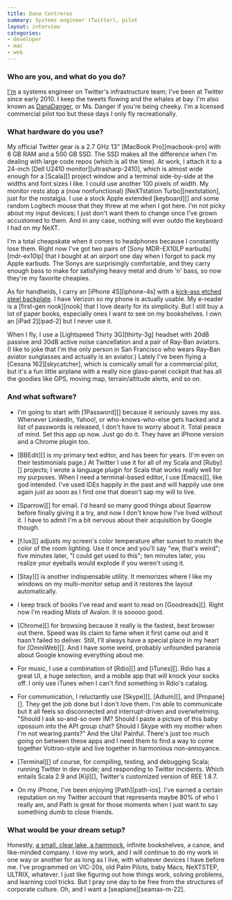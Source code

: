 ```yaml
---
title: Dana Contreras
summary: Systems engineer (Twitter), pilot
layout: interview
categories:
- developer
- mac
- web
---
```


### Who are you, and what do you do?

[I'm](http://about.me/DanaDanger "Dana's About.me page.") a systems engineer on Twitter's infrastructure team; I've been at Twitter since early 2010. I keep the tweets flowing and the whales at bay. I'm also known as [DanaDanger](https://twitter.com/DanaDanger "Dana's Twitter account."), or Ms. Danger if you're being cheeky. I'm a licensed commercial pilot too but these days I only fly recreationally.

### What hardware do you use?

My official Twitter gear is a 2.7 GHz 13" [MacBook Pro][macbook-pro] with 8 GB RAM and a 500 GB SSD. The SSD makes all the difference when I'm dealing with large code repos (which is all the time). At work, I attach it to a 24-inch [Dell U2410 monitor][ultrasharp-2410], which is almost wide enough for a [Scala][] project window and a terminal side-by-side at the widths and font sizes I like. I could use another 100 pixels of width. My monitor rests atop a (now nonfunctional) [NeXTstation Turbo][nextstation], just for the nostalgia. I use a stock Apple extended [keyboard][] and some random Logitech mouse that they threw at me when I got here. I'm not picky about my input devices; I just don't want them to change once I've grown accustomed to them. And in any case, nothing will ever outdo the keyboard I had on my NeXT.

I'm a total cheapskate when it comes to headphones because I constantly lose them. Right now I've got two pairs of [Sony MDR-EX10LP earbuds][mdr-ex10lp] that I bought at an airport one day when I forgot to pack my Apple earbuds. The Sonys are surprisingly comfortable, and they carry enough bass to make for satisfying heavy metal and drum 'n' bass, so now they're my favorite cheapies.

As for handhelds, I carry an [iPhone 4S][iphone-4s] with a [kick-ass etched steel backplate](http://luxeplates.com/products/youre-the-danger "A metal backplate for an iPhone"). I have Verizon so my phone is actually usable. My e-reader is a [first-gen nook][nook] that I love dearly for its simplicity. But I still buy a lot of paper books, especially ones I want to see on my bookshelves. I own an [iPad 2][ipad-2] but I never use it.

When I fly, I use a [Lightspeed Thirty 3G][thirty-3g] headset with 20dB passive and 30dB active noise cancellation and a pair of Ray-Ban aviators. (I like to joke that I'm the only person in San Francisco who wears Ray-Ban aviator sunglasses and actually is an aviator.) Lately I've been flying a [Cessna 162][skycatcher], which is comically small for a commercial pilot, but it's a fun little airplane with a really nice glass-panel cockpit that has all the goodies like GPS, moving map, terrain/altitude alerts, and so on.

### And what software?

- I'm going to start with [1Password][] because it seriously saves my ass. Whenever LinkedIn, Yahoo!, or who-knows-who-else gets hacked and a list of passwords is released, I don't have to worry about it. Total peace of mind. Set this app up now. Just go do it. They have an iPhone version and a Chrome plugin too.

- [BBEdit][] is my primary text editor, and has been for years. (I'm even on their testimonials page.) At Twitter I use it for all of my Scala and [Ruby][] projects; I wrote a language plugin for Scala that works really well for my purposes. When I need a terminal-based editor, I use [Emacs][], like god intended. I've used IDEs happily in the past and will happily use one again just as soon as I find one that doesn't sap my will to live.

- [Sparrow][] for email. I'd heard so many good things about Sparrow before finally giving it a try, and now I don't know how I've lived without it. I have to admit I'm a bit nervous about their acquisition by Google though.

- [f.lux][] adjusts my screen's color temperature after sunset to match the color of the room lighting. Use it once and you'll say "ew, that's weird"; five minutes later, "I could get used to this"; ten minutes later, you realize your eyeballs would explode if you weren't using it.

- [Stay][] is another indispensable utility. It memorizes where I like my windows on my multi-monitor setup and it restores the layout automatically.

- I keep track of books I've read and want to read on [Goodreads][]. Right now I'm reading Mists of Avalon. It is sooooo good.

- [Chrome][] for browsing because it really is the fastest, best browser out there. Speed was its claim to fame when it first came out and it hasn't failed to deliver. Still, I'll always have a special place in my heart for [OmniWeb][]. And I have some weird, probably unfounded paranoia about Google knowing everything about me.

- For music, I use a combination of [Rdio][] and [iTunes][]. Rdio has a great UI, a huge selection, and a mobile app that will knock your socks off. I only use iTunes when I can't find something in Rdio's catalog.

- For communication, I reluctantly use [Skype][], [Adium][], and [Propane][]. They get the job done but I don't love them. I'm able to communicate but it all feels so disconnected and interrupt-driven and overwhelming. "Should I ask so-and-so over IM? Should I paste a picture of this baby opossum into the API group chat? Should I Skype with my mother when I'm not wearing pants?" And the UIs! Painful. There's just too much going on between these apps and I need them to find a way to come together Voltron-style and live together in harmonious non-annoyance.

- [Terminal][] of course, for compiling, testing, and debugging Scala; running Twitter in dev mode; and responding to Twitter incidents. Which entails Scala 2.9 and [Kiji][], Twitter's customized version of REE 1.8.7.

- On my iPhone, I've been enjoying [Path][path-ios]. I've earned a certain reputation on my Twitter account that represents maybe 80% of who I really am, and Path is great for those moments when I just want to say something dumb to close friends.

### What would be your dream setup?

Honestly, [a small, clear lake, a hammock](http://copygr.am/danadanger/189774675_565735/ "A photo of a small, clear lake and a hammock."), infinite bookshelves, a canoe, and like-minded company. I love my work, and I will continue to do my work in one way or another for as long as I live, with whatever devices I have before me. I've programmed on VIC-20s, old Palm Pilots, baby Macs, NeXTSTEP, ULTRIX, whatever. I just like figuring out how things work, solving problems, and learning cool tricks. But I pray one day to be free from the structures of corporate culture. Oh, and I want a [seaplane][seamax-m-22].